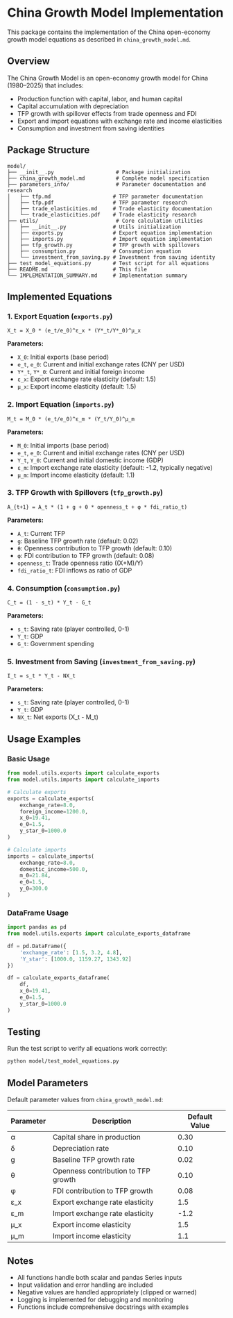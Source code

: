 # China Growth Model Implementation

This package contains the implementation of the China open-economy growth model equations as described in `china_growth_model.md`.

## Overview

The China Growth Model is an open-economy growth model for China (1980–2025) that includes:

- Production function with capital, labor, and human capital
- Capital accumulation with depreciation
- TFP growth with spillover effects from trade openness and FDI
- Export and import equations with exchange rate and income elasticities
- Consumption and investment from saving identities

## Package Structure

```
model/
├── __init__.py                    # Package initialization
├── china_growth_model.md          # Complete model specification
├── parameters_info/               # Parameter documentation and research
│   ├── tfp.md                    # TFP parameter documentation
│   ├── tfp.pdf                   # TFP parameter research
│   ├── trade_elasticities.md     # Trade elasticity documentation
│   └── trade_elasticities.pdf    # Trade elasticity research
├── utils/                         # Core calculation utilities
│   ├── __init__.py               # Utils initialization
│   ├── exports.py                # Export equation implementation
│   ├── imports.py                # Import equation implementation
│   ├── tfp_growth.py             # TFP growth with spillovers
│   ├── consumption.py            # Consumption equation
│   └── investment_from_saving.py # Investment from saving identity
├── test_model_equations.py       # Test script for all equations
├── README.md                     # This file
└── IMPLEMENTATION_SUMMARY.md     # Implementation summary
```

## Implemented Equations

### 1. Export Equation (`exports.py`)
```
X_t = X_0 * (e_t/e_0)^ε_x * (Y*_t/Y*_0)^μ_x
```

**Parameters:**
- `X_0`: Initial exports (base period)
- `e_t`, `e_0`: Current and initial exchange rates (CNY per USD)
- `Y*_t`, `Y*_0`: Current and initial foreign income
- `ε_x`: Export exchange rate elasticity (default: 1.5)
- `μ_x`: Export income elasticity (default: 1.5)

### 2. Import Equation (`imports.py`)
```
M_t = M_0 * (e_t/e_0)^ε_m * (Y_t/Y_0)^μ_m
```

**Parameters:**
- `M_0`: Initial imports (base period)
- `e_t`, `e_0`: Current and initial exchange rates (CNY per USD)
- `Y_t`, `Y_0`: Current and initial domestic income (GDP)
- `ε_m`: Import exchange rate elasticity (default: -1.2, typically negative)
- `μ_m`: Import income elasticity (default: 1.1)

### 3. TFP Growth with Spillovers (`tfp_growth.py`)
```
A_{t+1} = A_t * (1 + g + θ * openness_t + φ * fdi_ratio_t)
```

**Parameters:**
- `A_t`: Current TFP
- `g`: Baseline TFP growth rate (default: 0.02)
- `θ`: Openness contribution to TFP growth (default: 0.10)
- `φ`: FDI contribution to TFP growth (default: 0.08)
- `openness_t`: Trade openness ratio ((X+M)/Y)
- `fdi_ratio_t`: FDI inflows as ratio of GDP

### 4. Consumption (`consumption.py`)
```
C_t = (1 - s_t) * Y_t - G_t
```

**Parameters:**
- `s_t`: Saving rate (player controlled, 0-1)
- `Y_t`: GDP
- `G_t`: Government spending

### 5. Investment from Saving (`investment_from_saving.py`)
```
I_t = s_t * Y_t - NX_t
```

**Parameters:**
- `s_t`: Saving rate (player controlled, 0-1)
- `Y_t`: GDP
- `NX_t`: Net exports (X_t - M_t)

## Usage Examples

### Basic Usage

```python
from model.utils.exports import calculate_exports
from model.utils.imports import calculate_imports

# Calculate exports
exports = calculate_exports(
    exchange_rate=8.0,
    foreign_income=1200.0,
    x_0=19.41,
    e_0=1.5,
    y_star_0=1000.0
)

# Calculate imports
imports = calculate_imports(
    exchange_rate=8.0,
    domestic_income=500.0,
    m_0=21.84,
    e_0=1.5,
    y_0=300.0
)
```

### DataFrame Usage

```python
import pandas as pd
from model.utils.exports import calculate_exports_dataframe

df = pd.DataFrame({
    'exchange_rate': [1.5, 3.2, 4.8],
    'Y_star': [1000.0, 1159.27, 1343.92]
})

df = calculate_exports_dataframe(
    df,
    x_0=19.41,
    e_0=1.5,
    y_star_0=1000.0
)
```

## Testing

Run the test script to verify all equations work correctly:

```bash
python model/test_model_equations.py
```

## Model Parameters

Default parameter values from `china_growth_model.md`:

| Parameter | Description | Default Value |
|-----------|-------------|---------------|
| α | Capital share in production | 0.30 |
| δ | Depreciation rate | 0.10 |
| g | Baseline TFP growth rate | 0.02 |
| θ | Openness contribution to TFP growth | 0.10 |
| φ | FDI contribution to TFP growth | 0.08 |
| ε_x | Export exchange rate elasticity | 1.5 |
| ε_m | Import exchange rate elasticity | -1.2 |
| μ_x | Export income elasticity | 1.5 |
| μ_m | Import income elasticity | 1.1 |

## Notes

- All functions handle both scalar and pandas Series inputs
- Input validation and error handling are included
- Negative values are handled appropriately (clipped or warned)
- Logging is implemented for debugging and monitoring
- Functions include comprehensive docstrings with examples

